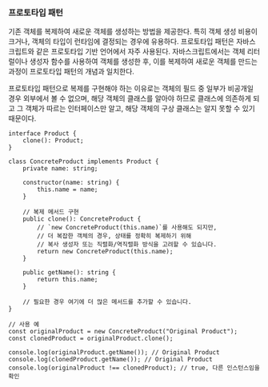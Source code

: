 ### 프로토타입 패턴

기존 객체를 복제하여 새로운 객체를 생성하는 방법을 제공한다. 특히 객체 생성 비용이 크거나, 객체의 타입이 런타임에 결정되는 경우에 유용하다. 프로토타입 패턴은 자바스크립트와 같은 프로토타입 기반 언어에서 자주 사용된다. 자바스크립트에서는 객체 리터럴이나 생성자 함수를 사용하여 객체를 생성한 후, 이를 복제하여 새로운 객체를 만드는 과정이 프로토타입 패턴의 개념과 일치한다.

프로토타입 패턴으로 복제를 구현해야 하는 이유로는 객체의 필드 중 일부가 비공개일 경우 외부에서 볼 수 없으며, 해당 객체의 클래스를 알아야 하므로 클래스에 의존하게 되고 그 객체가 따르는 인터페이스만 알고, 해당 객체의 구상 클래스는 알지 못할 수 있기 때문이다.

```
interface Product {
    clone(): Product;
}

class ConcreteProduct implements Product {
    private name: string;

    constructor(name: string) {
        this.name = name;
    }

    // 복제 메서드 구현
    public clone(): ConcreteProduct {
        // `new ConcreteProduct(this.name)`를 사용해도 되지만,
        // 더 복잡한 객체의 경우, 상태를 정확히 복제하기 위해
        // 복사 생성자 또는 직렬화/역직렬화 방식을 고려할 수 있습니다.
        return new ConcreteProduct(this.name);
    }

    public getName(): string {
        return this.name;
    }

    // 필요한 경우 여기에 더 많은 메서드를 추가할 수 있습니다.
}

// 사용 예
const originalProduct = new ConcreteProduct("Original Product");
const clonedProduct = originalProduct.clone();

console.log(originalProduct.getName()); // Original Product
console.log(clonedProduct.getName()); // Original Product
console.log(originalProduct !== clonedProduct); // true, 다른 인스턴스임을 확인
```